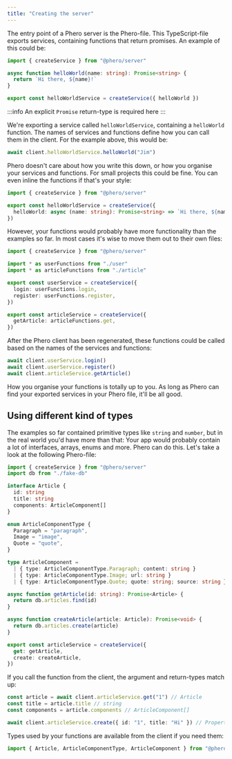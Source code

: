 ```yaml
---
title: "Creating the server"
---
```


The entry point of a Phero server is the Phero-file. This TypeScript-file exports services, containing functions that return promises. An example of this could be:

```ts
import { createService } from "@phero/server"

async function helloWorld(name: string): Promise<string> {
  return `Hi there, ${name}!`
}

export const helloWorldService = createService({ helloWorld })
```

:::info
An explicit `Promise` return-type is required here
:::

We're exporting a service called `helloWorldService`, containing a `helloWorld` function. The names of services and functions define how you can call them in the client. For the example above, this would be:

```ts
await client.helloWorldService.helloWorld("Jim")
```

Phero doesn't care about how you write this down, or how you organise your services and functions. For small projects this could be fine. You can even inline the functions if that's your style:

```ts
import { createService } from "@phero/server"

export const helloWorldService = createService({
  helloWorld: async (name: string): Promise<string> => `Hi there, ${name}!`,
})
```

However, your functions would probably have more functionality than the examples so far. In most cases it's wise to move them out to their own files:

```ts
import { createService } from "@phero/server"

import * as userFunctions from "./user"
import * as articleFunctions from "./article"

export const userService = createService({
  login: userFunctions.login,
  register: userFunctions.register,
})

export const articleService = createService({
  getArticle: articleFunctions.get,
})
```

After the Phero client has been regenerated, these functions could be called based on the names of the services and functions:

```ts
await client.userService.login()
await client.userService.register()
await client.articleService.getArticle()
```

How you organise your functions is totally up to you. As long as Phero can find your exported services in your Phero file, it'll be all good.

## Using different kind of types

The examples so far contained primitive types like `string` and `number`, but in the real world you'd have more than that: Your app would probably contain a lot of interfaces, arrays, enums and more. Phero can do this. Let's take a look at the following Phero-file:

```ts
import { createService } from "@phero/server"
import db from "./fake-db"

interface Article {
  id: string
  title: string
  components: ArticleComponent[]
}

enum ArticleComponentType {
  Paragraph = "paragraph",
  Image = "image",
  Quote = "quote",
}

type ArticleComponent =
  | { type: ArticleComponentType.Paragraph; content: string }
  | { type: ArticleComponentType.Image; url: string }
  | { type: ArticleComponentType.Quote; quote: string; source: string }

async function getArticle(id: string): Promise<Article> {
  return db.articles.find(id)
}

async function createArticle(article: Article): Promise<void> {
  return db.articles.create(article)
}

export const articleService = createService({
  get: getArticle,
  create: createArticle,
})
```

If you call the function from the client, the argument and return-types match up:

```ts
const article = await client.articleService.get("1") // Article
const title = article.title // string
const components = article.components // ArticleComponent[]

await client.articleService.create({ id: "1", title: "Hi" }) // Property 'components' is missing
```

Types used by your functions are available from the client if you need them:

```ts
import { Article, ArticleComponentType, ArticleComponent } from "@phero/client"
```
